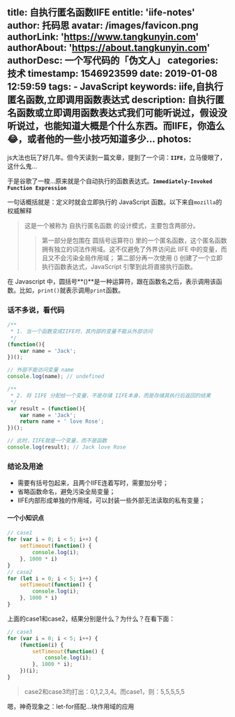 title: 自执行匿名函数IIFE
entitle: 'iife-notes'
author: 托码思
avatar: /images/favicon.png
authorLink: 'https://www.tangkunyin.com'
authorAbout: 'https://about.tangkunyin.com'
authorDesc: 一个写代码的「伪文人」
categories: 技术
timestamp: 1546923599
date: 2019-01-08 12:59:59
tags: 
    - JavaScript
keywords: iife,自执行匿名函数,立即调用函数表达式
description: 自执行匿名函数或立即调用函数表达式我们可能听说过，假设没听说过，也能知道大概是个什么东西。而IIFE，你造么😂，或者他的一些小技巧知道多少...
photos:
---

js大法也玩了好几年。但今天读到一篇文章，提到了一个词：**`IIFE`**，立马傻眼了，这什么鬼...

于是谷歌了一梭...原来就是个自动执行的函数表达式。**`Immediately-Invoked Function Expression`**

一句话概括就是：定义时就会立即执行的  JavaScript 函数。以下来自`mozilla`的权威解释

> 这是一个被称为 自执行匿名函数 的设计模式，主要包含两部分。
> > 第一部分是包围在 圆括号运算符() 里的一个匿名函数，这个匿名函数拥有独立的词法作用域。这不仅避免了外界访问此 IIFE 中的变量，而且又不会污染全局作用域；
> > 第二部分再一次使用 () 创建了一个立即执行函数表达式，JavaScript 引擎到此将直接执行函数。

在 Javascript 中，圆括号**()**是一种运算符，跟在函数名之后，表示调用该函数。比如，`print()`就表示调用`print`函数。

### 话不多说，看代码

```javascript
/**
 * 1. 当一个函数变成IIFE时，其内部的变量不能从外部访问
 */
(function(){
    var name = 'Jack';
})();

// 外部不能访问变量 name
console.log(name); // undefined

/**
 * 2. 将 IIFE 分配给一个变量，不是存储 IIFE本身，而是存储其执行后返回的结果
 */
var result = (function(){
    var name = 'Jack';
    return name + ' love Rose';
})();

// 此时，IIFE就是一个变量，而不是函数
console.log(result); // Jack love Rose
```

### 结论及用途


- 需要有括号包起来，且两个IIFE连着写时，需要加分号；
- 省略函数命名，避免污染全局变量；
- IIFE内部形成单独的作用域，可以封装一些外部无法读取的私有变量；

#### 一个小知识点

```javascript
// case1
for (var i = 0; i < 5; i++) {
    setTimeout(function() {
        console.log(i);
    }, 1000 * i)
}
// case2
for (let i = 0; i < 5; i++) {
    setTimeout(function() {
        console.log(i);
    }, 1000 * i)
}
```

上面的case1和case2，结果分别是什么？为什么？在看下面：

```javascript
// case3
for (var i = 0; i < 5; i++) {
    (function(i) {
        setTimeout(function() {
            console.log(i);
        }, 1000 * i);
    })(i);
}
```

> case2和case3均打出：0,1,2,3,4。而case1，则：5,5,5,5,5


嗯，神奇现象之：let-for搭配...块作用域的应用


